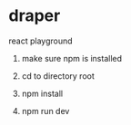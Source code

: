 # draper
react playground

1. make sure npm is installed

2. cd to directory root

3. npm install

4. npm run dev
